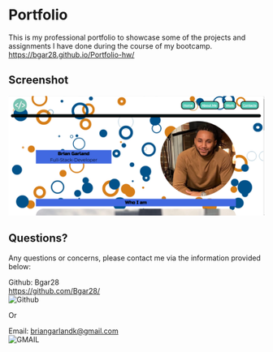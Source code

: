 # Portfolio 

This is my professional portfolio to showcase some of the projects and assignments I have done during the course of my bootcamp. <br>
https://bgar28.github.io/Portfolio-hw/


## Screenshot
![Screenshot of portfolio](https://github.com/Bgar28/Portfolio-hw/blob/main/images/screenshot-portfolio.png)



## Questions?

  Any questions or concerns, please contact me via the information provided below:

  Github: Bgar28 <br> https://github.com/Bgar28/ <br>
  ![Github](https://img.shields.io/badge/GitHub-100000?style=for-the-badge&logo=github&logoColor=white)

  Or

  Email: briangarlandk@gmail.com <br>
  ![GMAIL](https://img.shields.io/badge/Gmail-D14836?style=for-the-badge&logo=gmail&logoColor=white)